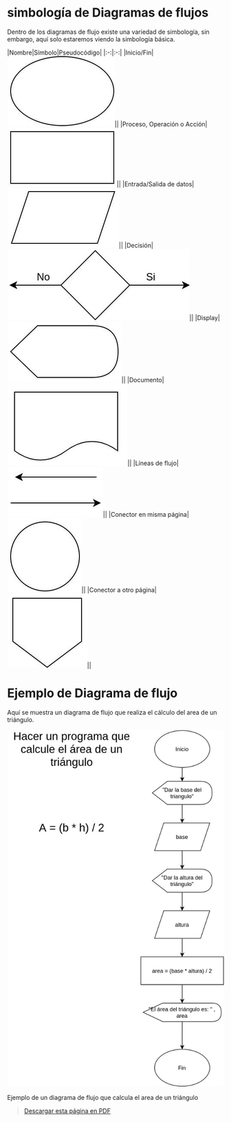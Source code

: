 # simbología de Diagramas de flujos

Dentro de los diagramas de flujo existe una variedad de simbología, sin embargo, aquí solo estaremos viendo la simbología básica.

|Nombre|Símbolo|Pseudocódigo|
|:-:|:-:|
|Inicio/Fin| ![símbolo](./img/1.jpg)||
|Proceso, Operación o Acción| ![símbolo](./img/2.jpg)||
|Entrada/Salida de datos| ![símbolo](./img/4.jpg)||
|Decisión| ![símbolo](./img/5.jpg)||
|Display| ![símbolo](./img/6.jpg)||
|Documento| ![símbolo](./img/8.jpg)||
|Líneas de flujo| ![símbolo](./img/7.jpg)||
|Conector en misma página| ![símbolo](./img/3.jpg)||
|Conector a otro página| ![símbolo](./img/9.jpg)||


# Ejemplo de Diagrama de flujo

Aquí se muestra un diagrama de flujo que realiza el cálculo del area de un triángulo.


![Diagrama de flujo ejemplo](./img/ejemplo.jpg)
<figcaption>Ejemplo de un diagrama de flujo que calcula el area de un triángulo</figcaption>

<!-- text autogenerated-->
<blockquote style="" ><p><a href="./01_símbolos.pdf" target="_blank">Descargar esta página en PDF</a></p> </blockquote>